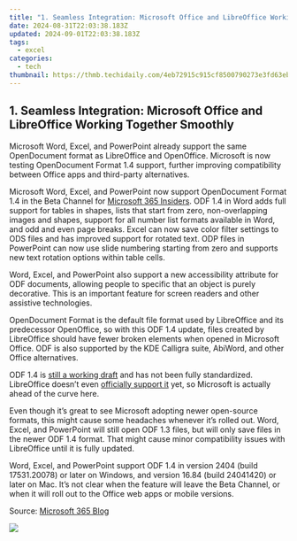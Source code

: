 ```yaml
---
title: "1. Seamless Integration: Microsoft Office and LibreOffice Working Together Smoothly"
date: 2024-08-31T22:03:38.183Z
updated: 2024-09-01T22:03:38.183Z
tags:
  - excel
categories:
  - tech
thumbnail: https://thmb.techidaily.com/4eb72915c915cf8500790273e3fd63ebe88ce7c63c0f02718069fe502283f706.jpg
---
```


## 1. Seamless Integration: Microsoft Office and LibreOffice Working Together Smoothly

Microsoft Word, Excel, and PowerPoint already support the same OpenDocument format as LibreOffice and OpenOffice. Microsoft is now testing OpenDocument Format 1.4 support, further improving compatibility between Office apps and third-party alternatives.

 Microsoft Word, Excel, and PowerPoint now support OpenDocument Format 1.4 in the Beta Channel for [Microsoft 365 Insiders](https://tech-haven.techidaily.com/rethinking-ai-why-claude-3-surpasses-chatgpt-in-4-ways/). ODF 1.4 in Word adds full support for tables in shapes, lists that start from zero, non-overlapping images and shapes, support for all number list formats available in Word, and odd and even page breaks. Excel can now save color filter settings to ODS files and has improved support for rotated text. ODP files in PowerPoint can now use slide numbering starting from zero and supports new text rotation options within table cells.

 Word, Excel, and PowerPoint also support a new accessibility attribute for ODF documents, allowing people to specific that an object is purely decorative. This is an important feature for screen readers and other assistive technologies.

 OpenDocument Format is the default file format used by LibreOffice and its predecessor OpenOffice, so with this ODF 1.4 update, files created by LibreOffice should have fewer broken elements when opened in Microsoft Office. ODF is also supported by the KDE Calligra suite, AbiWord, and other Office alternatives.

 ODF 1.4 is [still a working draft](https://github.com/oasis-tcs/odf-tc?tab=readme-ov-file) and has not been fully standardized. LibreOffice doesn’t even [officially support it](https://wiki.documentfoundation.org/ODF) yet, so Microsoft is actually ahead of the curve here.

 Even though it’s great to see Microsoft adopting newer open-source formats, this might cause some headaches whenever it’s rolled out. Word, Excel, and PowerPoint will still open ODF 1.3 files, but will only save files in the newer ODF 1.4 format. That might cause minor compatibility issues with LibreOffice until it is fully updated.

 Word, Excel, and PowerPoint support ODF 1.4 in version 2404 (build 17531.20078) or later on Windows, and version 16.84 (build 24041420) or later on Mac. It’s not clear when the feature will leave the Beta Channel, or when it will roll out to the Office web apps or mobile versions.

 Source: [Microsoft 365 Blog](https://insider.microsoft365.com/en-us/blog/microsoft-365-apps-now-support-opendocument-format-1-4)

<ins class="adsbygoogle"
     style="display:block"
     data-ad-format="autorelaxed"
     data-ad-client="ca-pub-7571918770474297"
     data-ad-slot="1223367746"></ins>



<ins class="adsbygoogle"
     style="display:block"
     data-ad-client="ca-pub-7571918770474297"
     data-ad-slot="8358498916"
     data-ad-format="auto"
     data-full-width-responsive="true"></ins>



<!-- affiliate ads begin -->
<a href="https://shop.copernic.com/order/checkout.php?PRODS=41033101&QTY=1&AFFILIATE=108875&CART=1"><img src="https://secure.2checkout.com/images/merchant/8d30aa96e72440759f74bd2306c1fa3d/Copernic-2023-Affiliate-728x90-Elite.png" border="0"></a>
<!-- affiliate ads end -->